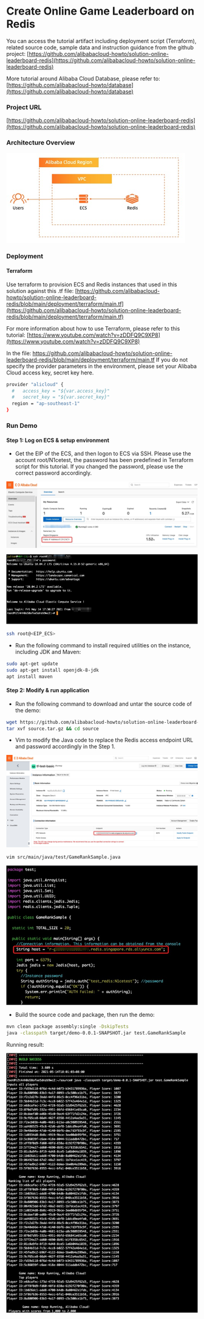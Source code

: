 # Create Online Game Leaderboard on Redis

You can access the tutorial artifact including deployment script (Terraform), related source code, sample data and instruction guidance from the github project:
[https://github.com/alibabacloud-howto/solution-online-leaderboard-redis](https://github.com/alibabacloud-howto/solution-online-leaderboard-redis)

More tutorial around Alibaba Cloud Database, please refer to:
[https://github.com/alibabacloud-howto/database](https://github.com/alibabacloud-howto/database)

### Project URL
[https://github.com/alibabacloud-howto/solution-online-leaderboard-redis](https://github.com/alibabacloud-howto/solution-online-leaderboard-redis)

### Architecture Overview
![image.png](https://github.com/alibabacloud-howto/solution-online-leaderboard-redis/raw/main/images/archi.png)

### Deployment
#### Terraform
Use terraform to provision ECS and Redis instances that used in this solution against this .tf file:
[https://github.com/alibabacloud-howto/solution-online-leaderboard-redis/blob/main/deployment/terraform/main.tf](https://github.com/alibabacloud-howto/solution-online-leaderboard-redis/blob/main/deployment/terraform/main.tf)


For more information about how to use Terraform, please refer to this tutorial: [https://www.youtube.com/watch?v=zDDFQ9C9XP8](https://www.youtube.com/watch?v=zDDFQ9C9XP8)

In the file: https://github.com/alibabacloud-howto/solution-online-leaderboard-redis/blob/main/deployment/terraform/main.tf
If you do not specify the provider parameters in the environment, please set your Alibaba Cloud access key, secret key here.

```bash
provider "alicloud" {
  #   access_key = "${var.access_key}"
  #   secret_key = "${var.secret_key}"
  region = "ap-southeast-1"
}
```

### Run Demo
#### Step 1: Log on ECS & setup environment

- Get the EIP of the ECS, and then logon to ECS via SSH. Please use the account root/N1cetest, the password has been predefined in Terraform script for this tutorial. If you changed the password, please use the correct password accordingly.

![image.png](https://github.com/alibabacloud-howto/solution-online-leaderboard-redis/raw/main/images/step1-1.png)

![image.png](https://github.com/alibabacloud-howto/solution-online-leaderboard-redis/raw/main/images/step1-2.png)

```bash
ssh root@<EIP_ECS>
```

- Run the following command to install required utilities on the instance, including JDK and Maven: 

```bash
sudo apt-get update
sudo apt-get install openjdk-8-jdk
apt install maven
```

#### Step 2: Modify & run application

- Run the following command to download and untar the source code of the demo: 

```bash
wget https://github.com/alibabacloud-howto/solution-online-leaderboard-redis/raw/main/source.tar.gz
tar xvf source.tar.gz && cd source
```

- Vim to modify the Java code to replace the Redis access endpoint URL and password accordingly in the Step 1.

![image.png](https://github.com/alibabacloud-howto/solution-online-leaderboard-redis/raw/main/images/step2-1.png)

```bash
vim src/main/java/test/GameRankSample.java
```

![image.png](https://github.com/alibabacloud-howto/solution-online-leaderboard-redis/raw/main/images/step2-2.png)

- Build the source code and package, then run the demo:

```bash
mvn clean package assembly:single -DskipTests
java -classpath target/demo-0.0.1-SNAPSHOT.jar test.GameRankSample
```

Running result:

![image.png](https://github.com/alibabacloud-howto/solution-online-leaderboard-redis/raw/main/images/step2-3.png)
